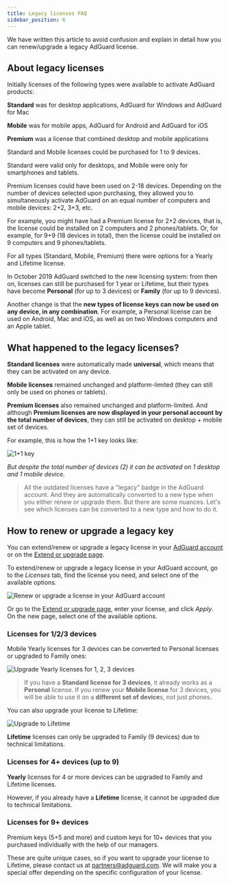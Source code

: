 ```yaml
---
title: Legacy licenses FAQ
sidebar_position: 6
---
```


We have written this article to avoid confusion and explain in detail how you can renew/upgrade a legacy AdGuard license.

## About legacy licenses

Initially licenses of the following types were available to activate AdGuard products:

**Standard** was for desktop applications, AdGuard for Windows and AdGuard for Mac

**Mobile** was for mobile apps, AdGuard for Android and AdGuard for iOS

**Premium** was a license that combined desktop and mobile applications

Standard and Mobile licenses could be purchased for 1 to 9 devices.

Standard were valid only for desktops, and Mobile were only for smartphones and tablets.

Premium licenses could have been used on 2-18 devices. Depending on the number of devices selected upon purchasing, they allowed you to simultaneously activate AdGuard on an equal number of computers and mobile devices: 2+2, 3+3, etc.

For example, you might have had a Premium license for 2+2 devices, that is, the license could be installed on 2 computers and 2 phones/tablets. Or, for example, for 9+9 (18 devices in total), then the license could be installed on 9 computers and 9 phones/tablets.

For all types (Standard, Mobile, Premium) there were options for a Yearly and Lifetime license.

In October 2019 AdGuard switched to the new licensing system: from then on, licenses can still be purchased for 1 year or Lifetime, but their types have become **Personal** (for up to 3 devices) or **Family** (for up to 9 devices).

Another change is that the **new types of license keys can now be used on any device, in any combination**. For example, a Personal license can be used on Android, Mac and iOS, as well as on two Windows computers and an Apple tablet.

## What happened to the legacy licenses?

**Standard licenses** were automatically made **universal**, which means that they can be activated on any device.

**Mobile licenses** remained unchanged and platform-limited (they can still only be used on phones or tablets).

**Premium licenses** also remained unchanged and platform-limited. And although **Premium licenses are now displayed in your personal account by the total number of devices**, they can still be activated on desktop + mobile set of devices.

For example, this is how the 1+1 key looks like:

![1+1 key](https://cdn.adtidy.org/blog/new/7rh5nlicense1.png)

*But despite the total number of devices (2) it can be activated on 1 desktop and 1 mobile device.*
> All the outdated licenses have a "legacy" badge in the AdGuard account. And they are automatically converted to a new type when you either renew or upgrade them. But there are some nuances. Let's see which licenses can be converted to a new type and how to do it.

## How to renew or upgrade a legacy key

You can extend/renew or upgrade a legacy license in your [AdGuard account](https://adguardaccount.com) or on the [Extend or upgrade page](https://adguard.com/renew.html).

To extend/renew or upgrade a legacy license in your AdGuard account, go to the *Licenses* tab, find the license you need, and select one of the available options.

![Renew or upgrade a license in your AdGuard account](https://cdn.adtidy.org/blog/new/rf4zgklicense2.png)

Or go to the [Extend or upgrade page](https://adguard.com/renew.html), enter your license, and click *Apply*. On the new page, select one of the available options.

### Licenses for 1/2/3 devices

Mobile Yearly licenses for 3 devices can be converted to Personal licenses or upgraded to Family ones:

![Upgrade Yearly licenses for 1, 2, 3 devices](https://cdn.adtidy.org/blog/new/fh5r7upgrade3.png)

> If you have a **Standard license for 3 devices**, it already works as a **Personal** license. If you renew your **Mobile license** for 3 devices, you will be able to use it on a **different set of device**s, not just phones.

You can also upgrade your license to Lifetime:

![Upgrade to Lifetime](https://cdn.adtidy.org/blog/new/7j4l6gupgrade4.png)

**Lifetime** licenses can only be upgraded to Family (9 devices) due to technical limitations.

### Licenses for 4+ devices (up to 9)

**Yearly** licenses for 4 or more devices can be upgraded to Family and Lifetime licenses.

However, if you already have a **Lifetime** license, it cannot be upgraded due to technical limitations.

### Licenses for 9+ devices

Premium keys (5+5 and more) and custom keys for 10+ devices that you purchased individually with the help of our managers.

These are quite unique cases, so if you want to upgrade your license to Lifetime, please contact us at partners@adguard.com. We will make you a special offer depending on the specific configuration of your license.
